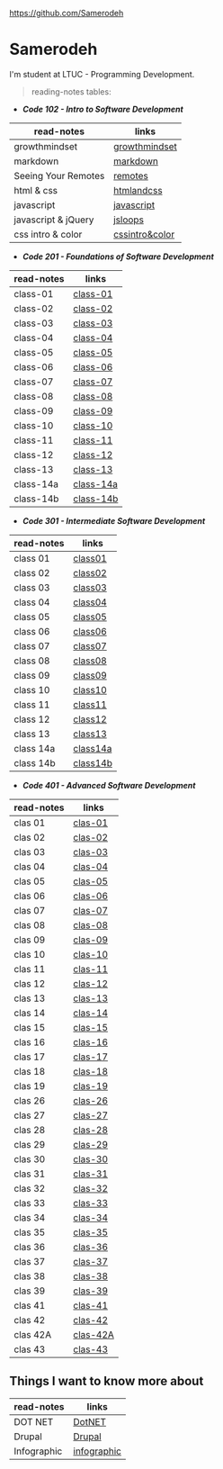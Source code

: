 https://github.com/Samerodeh

# Samerodeh
I'm student at LTUC - Programming Development.

> reading-notes tables:

* ***Code 102 - Intro to Software Development***

| read-notes     | links |
| ----------- | ----------- |
| growthmindset    | [growthmindset](growthmindset)      |
| markdown   |  [markdown](markdown)   |
| Seeing Your Remotes | [remotes](remotes) |
| html & css | [htmlandcss](htmlandcss) |
| javascript | [javascript](javascript) |
| javascript & jQuery | [jsloops](jsloops) |
| css intro & color | [cssintro&color](cssintro&color) |

* ***Code 201 - Foundations of Software Development***

| read-notes     | links |
| ----------- | ----------- |
| class-01 | [class-01](class-01) |
| class-02 | [class-02](class-02) |
| class-03 | [class-03](class-03) |
| class-04 | [class-04](class-04) |
| class-05 | [class-05](class-05) |
| class-06 | [class-06](class-06) |
| class-07 | [class-07](class-07) |
| class-08 | [class-08](class-08) |
| class-09 | [class-09](class-09) |
| class-10 | [class-10](class-10) |
| class-11 | [class-11](class-11) |
| class-12 | [class-12](class-12) |
| class-13 | [class-13](class-13) |
| class-14a | [class-14a](class-14a) |
| class-14b | [class-14b](class-14b) |

* ***Code 301 - Intermediate Software Development***

| read-notes     | links |
| ----------- | ----------- |
| class 01 | [class01](class01) |
| class 02 | [class02](class02) |
| class 03 | [class03](class03) |
| class 04 | [class04](class04) |
| class 05 | [class05](class05) |
| class 06 | [class06](class06) |
| class 07 | [class07](class07) | 
| class 08 | [class08](class08) |
| class 09 | [class09](class09) |
| class 10 | [class10](class10) |
| class 11 | [class11](class11) |
| class 12 | [class12](class12) |
| class 13 | [class13](class13) |
| class 14a | [class14a](class14a) |
| class 14b | [class14b](class14b) |

* ***Code 401 - Advanced Software Development*** 

| read-notes     | links |
| ----------- | ----------- |
| clas 01 | [clas-01](clas-01) |
| clas 02 | [clas-02](clas-02) |
| clas 03 | [clas-03](clas-03) |
| clas 04 | [clas-04](clas-04) |
| clas 05 | [clas-05](clas-05) |
| clas 06 | [clas-06](clas-06) |
| clas 07 | [clas-07](clas-07) |
| clas 08 | [clas-08](clas-08) |
| clas 09 | [clas-09](clas-09) |
| clas 10 | [clas-10](clas-10) |
| clas 11 | [clas-11](clas-11) |
| clas 12 | [clas-12](clas-12) |
| clas 13 | [clas-13](clas-13) |
| clas 14 | [clas-14](clas-14) |
| clas 15 | [clas-15](clas-15) |
| clas 16 | [clas-16](clas-16) |
| clas 17 | [clas-17](clas-17) |
| clas 18 | [clas-18](clas-18) |
| clas 19 | [clas-19](clas-19) |
| clas 26 | [clas-26](clas-26) |
| clas 27 | [clas-27](clas-27) |
| clas 28 | [clas-28](clas-28) |
| clas 29 | [clas-29](clas-29) |
| clas 30 | [clas-30](clas-30) |
| clas 31 | [clas-31](clas-31) |
| clas 32 | [clas-32](clas-32) |
| clas 33 | [clas-33](clas-33) |
| clas 34 | [clas-34](clas-34) |
| clas 35 | [clas-35](clas-35) |
| clas 36 | [clas-36](clas-36) |
| clas 37 | [clas-37](clas-37) |
| clas 38 | [clas-38](clas-38) |
| clas 39 | [clas-39](clas-39) |
| clas 41 | [clas-41](clas-41) |
| clas 42 | [clas-42](clas-42) |
| clas 42A | [clas-42A](clas-42A) |
| clas 43 | [clas-43](clas-43) |

## Things I want to know more about

| read-notes     | links |
| ----------- | ----------- |
| DOT NET | [DotNET](DotNET) |
| Drupal  | [Drupal](Drupal) |
| Infographic  | [infographic](infographic) |